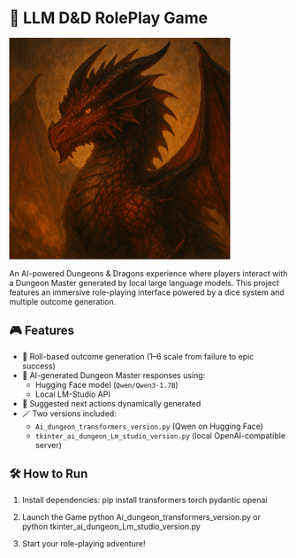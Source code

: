 # 🐉 LLM D&D RolePlay Game

<img src="./dragon_dnd.png" alt="Dragon" width="400"/>

An AI-powered Dungeons & Dragons experience where players interact with a Dungeon Master generated by local large language models. This project features an immersive role-playing interface powered by a dice system and multiple outcome generation.

## 🎮 Features

- 🎲 Roll-based outcome generation (1–6 scale from failure to epic success)
- 💬 AI-generated Dungeon Master responses using:
  - Hugging Face model (`Qwen/Qwen3-1.7B`)
  - Local LM-Studio API
- 🧠 Suggested next actions dynamically generated
- 🪄 Two versions included:
  - `Ai_dungeon_transformers_version.py` (Qwen on Hugging Face)
  - `tkinter_ai_dungeon_Lm_studio_version.py` (local OpenAI-compatible server)

## 🛠️ How to Run

1. Install dependencies:
   pip install transformers torch pydantic openai

2. Launch the Game
   python Ai_dungeon_transformers_version.py
    or
   python tkinter_ai_dungeon_Lm_studio_version.py

3. Start your role-playing adventure!
